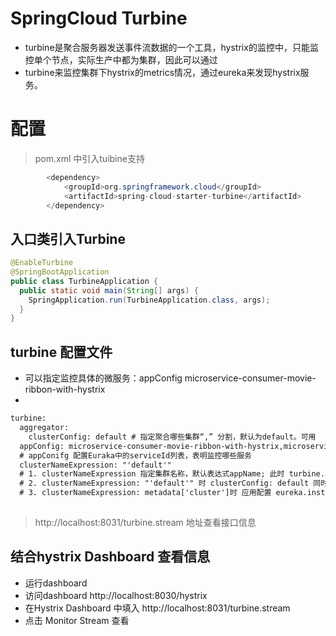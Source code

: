 # SpringCloud Turbine

* turbine是聚合服务器发送事件流数据的一个工具，hystrix的监控中，只能监控单个节点，实际生产中都为集群，因此可以通过 
* turbine来监控集群下hystrix的metrics情况，通过eureka来发现hystrix服务。

# 配置 

> pom.xml 中引入tuibine支持

```java
		<dependency>
			<groupId>org.springframework.cloud</groupId>
			<artifactId>spring-cloud-starter-turbine</artifactId>
		</dependency>

```

## 入口类引入Turbine

```java
@EnableTurbine
@SpringBootApplication
public class TurbineApplication {
  public static void main(String[] args) {
    SpringApplication.run(TurbineApplication.class, args);
  }
}
```

## turbine 配置文件

* 可以指定监控具体的微服务：appConfig microservice-consumer-movie-ribbon-with-hystrix
* 
```xml
turbine:
  aggregator:
    clusterConfig: default # 指定聚合哪些集群“,” 分割，默认为default。可用
  appConfig: microservice-consumer-movie-ribbon-with-hystrix,microservice-consumer-movie-feign-with-hystrix
  # appConifg 配置Euraka中的serviceId列表，表明监控哪些服务
  clusterNameExpression: "'default'"
  # 1. clusterNameExpression 指定集群名称，默认表达式appName; 此时 turbine.aggregator.clusterConfig 需要配置要监控的应用名称
  # 2. clusterNameExpression: "'default'" 时 clusterConfig: default 同时设置为default
  # 3. clusterNameExpression: metadata['cluster']时 应用配置 eureka.instance.metadata-map.cluster:ABC 则 clusterConfig 也配置成ABC
  
```

> http://localhost:8031/turbine.stream 地址查看接口信息

## 结合hystrix Dashboard 查看信息

* 运行dashboard
* 访问dashboard http://localhost:8030/hystrix
* 在Hystrix Dashboard 中填入 http://localhost:8031/turbine.stream 
* 点击 Monitor Stream 查看





